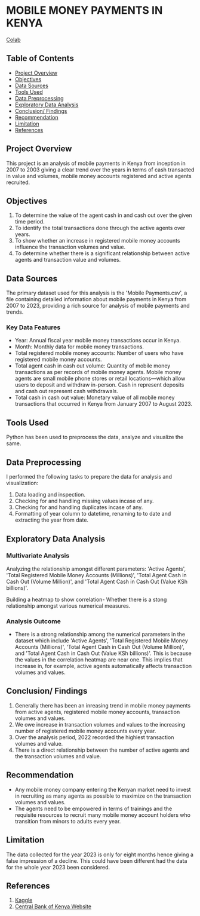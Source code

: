 # MOBILE MONEY PAYMENTS IN KENYA

[Colab](https://colab.research.google.com/drive/1HDccJ-hdiFymSoiiS-X0kyW18F4QtHs3?usp=sharing)

## Table of Contents
- [Project Overview](#project-overview)
- [Objectives](#objectives)
- [Data Sources](#data-sources)
- [Tools Used](#tools-used)
- [Data Preprocessing](#data-preprocessing)
- [Exploratory Data Analysis](#exploratory-data-analysis)
- [Conclusion/ Findings](#conclusion-findings)
- [Recommendation](#recommendation)
- [Limitation](#limitation)
- [References](#references)

## Project Overview
This project is an analysis of mobile payments in Kenya from inception in 2007 to 2003 giving a clear trend over the years in terms of cash transacted in value and volumes, mobile money accounts registered and active agents recruited.

## Objectives
1. To determine the value of the agent cash in and cash out over the given time period.
2. To identify the total transactions done through the active agents over years.
3. To show whether an increase in registered mobile money accounts influence the transaction volumes and value.
4. To determine whether there is a significant relationship between active agents and transaction value and volumes.

## Data Sources
The primary dataset used for this analysis is the 'Mobile Payments.csv', a file containing detailed information about mobile payments in Kenya from 2007 to 2023, providing a rich source for analysis of mobile payments and trends.

### Key Data Features 
- Year: Annual fiscal year mobile money transactions occur in Kenya.
- Month: Monthly data for mobile money transactions.
- Total registered mobile money accounts: Number of users who have registered mobile money accounts.
- Total agent cash in cash out volume: Quantity of mobile money transactions as per records of mobile money agents. Mobile money agents are small mobile phone stores or retail locations—which allow users to deposit and withdraw in-person. Cash in represent deposits and cash out represent cash withdrawals.
- Total cash in cash out value: Monetary value of all mobile money transactions that occurred in Kenya from January 2007 to August 2023.

## Tools Used
Python has been used to preprocess the data, analyze and visualize the same.

## Data Preprocessing

I performed the following tasks to prepare the data for analysis and visualization:
1. Data loading and inspection.
2. Checking for and handling missing values incase of any.
3. Checking for and handling duplicates incase of any.
4. Formatting of year column to datetime, renaming to to date and extracting the year from date.

## Exploratory Data Analysis
### Multivariate Analysis
Analyzing the relationship amongst different parameters: 'Active Agents', 'Total Registered Mobile Money Accounts (Millions)', 'Total Agent Cash in Cash Out (Volume Million)', and 'Total Agent Cash in Cash Out (Value KSh billions)'.

Building a heatmap to show correlation- Whether there is a stong relationship amongst various numerical measures.

### Analysis Outcome
- There is a strong relationship among the numerical parameters in the dataset which include 'Active Agents', 'Total Registered Mobile Money Accounts (Millions)', 'Total Agent Cash in Cash Out (Volume Million)', and 'Total Agent Cash in Cash Out (Value KSh billions)'. This is because the values in the correlation heatmap are near one. This implies that increase in, for example, active agents automatically affects transaction volumes and values.

## Conclusion/ Findings
1. Generally there has been an inreasing trend in mobile money payments from active agents, registered mobile money accounts, transaction volumes and values.
2. We owe increase in transaction volumes and values to the increasing number of registered mobile money accounts every year.
3. Over the analysis period, 2022 recorded the highiest transaction volumes and value.
4. There is a direct relationship between the number of active agents and the transaction volumes and value.

## Recommendation
- Any mobile money company entering the Kenyan market need to invest in recruiting as many agents as possible to maximize on the transaction volumes and values.
- The agents need to be empowered in terms of trainings and the requisite resources to recruit many mobile money account holders who transition from minors to adults every year.

## Limitation
The data collected for the year 2023 is only for eight months hence giving a false impression of a decline. This could have been different had the data for the whole year 2023 
been considered.

## References
1. [Kaggle](https://www.kaggle.com/datasets?search=mobile+payments+in+kenya)
2. [Central Bank of Kenya Website](https://www.centralbank.go.ke/reports/cbk-reports-and-financial-statements/#)


